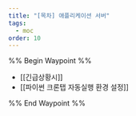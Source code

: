 ```yaml
---
title: "[목차] 애플리케이션 서버"
tags:
  - moc
order: 10
---
```

%% Begin Waypoint %%
- [[긴급상황시]]
- [[파이썬 크론탭 자동실행 환경 설정]]

%% End Waypoint %%
